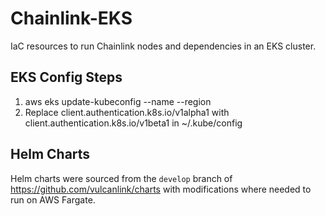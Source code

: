 # Chainlink-EKS
IaC resources to run Chainlink nodes and dependencies in an EKS cluster. 

## EKS Config Steps
1. aws eks update-kubeconfig --name <cluster-name> --region <region>
2. Replace client.authentication.k8s.io/v1alpha1 with client.authentication.k8s.io/v1beta1 in ~/.kube/config

## Helm Charts
Helm charts were sourced from the `develop` branch of https://github.com/vulcanlink/charts with modifications where needed to run on AWS Fargate.